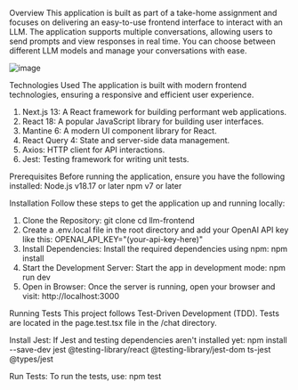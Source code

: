 Overview
This application is built as part of a take-home assignment and focuses on delivering an easy-to-use frontend interface to interact with an LLM. The application supports multiple conversations, allowing users to send prompts and view responses in real time. You can choose between different LLM models and manage your conversations with ease.

![image](https://github.com/user-attachments/assets/8de5174e-ad31-480a-896e-cbef7f999057)

Technologies Used
The application is built with modern frontend technologies, ensuring a responsive and efficient user experience.

1. Next.js 13: A React framework for building performant web applications.
2. React 18: A popular JavaScript library for building user interfaces.
3. Mantine 6: A modern UI component library for React.
4. React Query 4: State and server-side data management.
5. Axios: HTTP client for API interactions.
6. Jest: Testing framework for writing unit tests.

Prerequisites
   Before running the application, ensure you have the following installed:
      Node.js v18.17 or later
      npm v7 or later

Installation
   Follow these steps to get the application up and running locally:

1. Clone the Repository:
   git clone <repository-url>
   cd llm-frontend
2. Create a .env.local file in the root directory and add your OpenAI API key like this:
   OPENAI_API_KEY="(your-api-key-here)"
3. Install Dependencies: Install the required dependencies using npm:
   npm install
4. Start the Development Server: Start the app in development mode:
   npm run dev
5. Open in Browser: Once the server is running, open your browser and visit: http://localhost:3000

Running Tests
This project follows Test-Driven Development (TDD). Tests are located in the page.test.tsx file in the /chat directory.

Install Jest: If Jest and testing dependencies aren't installed yet: 
  npm install --save-dev jest @testing-library/react @testing-library/jest-dom ts-jest @types/jest
  
Run Tests: To run the tests, use:
  npm test
